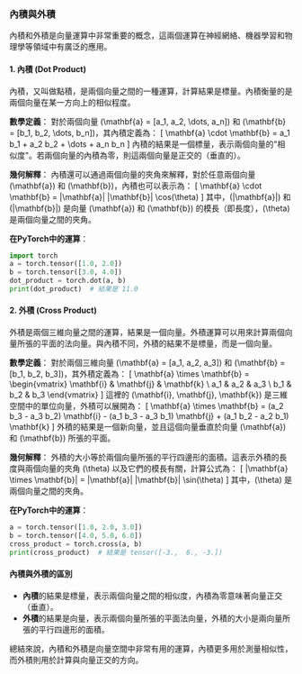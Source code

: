 ### **內積與外積**

內積和外積是向量運算中非常重要的概念，這兩個運算在神經網絡、機器學習和物理學等領域中有廣泛的應用。

#### **1. 內積 (Dot Product)**
內積，又叫做點積，是兩個向量之間的一種運算，計算結果是標量。內積衡量的是兩個向量在某一方向上的相似程度。

**數學定義**：
對於兩個向量 \(\mathbf{a} = [a_1, a_2, \dots, a_n]\) 和 \(\mathbf{b} = [b_1, b_2, \dots, b_n]\)，其內積定義為：
\[
\mathbf{a} \cdot \mathbf{b} = a_1 b_1 + a_2 b_2 + \dots + a_n b_n
\]
內積的結果是一個標量，表示兩個向量的"相似度"。若兩個向量的內積為零，則這兩個向量是正交的（垂直的）。

**幾何解釋**：
內積還可以通過兩個向量的夾角來解釋，對於任意兩個向量 \(\mathbf{a}\) 和 \(\mathbf{b}\)，內積也可以表示為：
\[
\mathbf{a} \cdot \mathbf{b} = \|\mathbf{a}\| \|\mathbf{b}\| \cos(\theta)
\]
其中，\(\|\mathbf{a}\|\) 和 \(\|\mathbf{b}\|\) 是向量 \(\mathbf{a}\) 和 \(\mathbf{b}\) 的模長（即長度），\(\theta\) 是兩個向量之間的夾角。

**在PyTorch中的運算**：
```python
import torch
a = torch.tensor([1.0, 2.0])
b = torch.tensor([3.0, 4.0])
dot_product = torch.dot(a, b)
print(dot_product)  # 結果是 11.0
```

#### **2. 外積 (Cross Product)**
外積是兩個三維向量之間的運算，結果是一個向量。外積運算可以用來計算兩個向量所張的平面的法向量。與內積不同，外積的結果不是標量，而是一個向量。

**數學定義**：
對於兩個三維向量 \(\mathbf{a} = [a_1, a_2, a_3]\) 和 \(\mathbf{b} = [b_1, b_2, b_3]\)，其外積定義為：
\[
\mathbf{a} \times \mathbf{b} = \begin{vmatrix} \mathbf{i} & \mathbf{j} & \mathbf{k} \\ a_1 & a_2 & a_3 \\ b_1 & b_2 & b_3 \end{vmatrix}
\]
這裡的 \(\mathbf{i}, \mathbf{j}, \mathbf{k}\) 是三維空間中的單位向量，外積可以展開為：
\[
\mathbf{a} \times \mathbf{b} = (a_2 b_3 - a_3 b_2) \mathbf{i} - (a_1 b_3 - a_3 b_1) \mathbf{j} + (a_1 b_2 - a_2 b_1) \mathbf{k}
\]
外積的結果是一個新向量，並且這個向量垂直於向量 \(\mathbf{a}\) 和 \(\mathbf{b}\) 所張的平面。

**幾何解釋**：
外積的大小等於兩個向量所張的平行四邊形的面積。這表示外積的長度與兩個向量的夾角 \(\theta\) 以及它們的模長有關，計算公式為：
\[
\|\mathbf{a} \times \mathbf{b}\| = \|\mathbf{a}\| \|\mathbf{b}\| \sin(\theta)
\]
其中，\(\theta\) 是兩個向量之間的夾角。

**在PyTorch中的運算**：
```python
a = torch.tensor([1.0, 2.0, 3.0])
b = torch.tensor([4.0, 5.0, 6.0])
cross_product = torch.cross(a, b)
print(cross_product)  # 結果是 tensor([-3.,  6., -3.])
```

#### **內積與外積的區別**
- **內積**的結果是標量，表示兩個向量之間的相似度，內積為零意味著向量正交（垂直）。
- **外積**的結果是向量，表示兩個向量所張的平面法向量，外積的大小是兩向量所張的平行四邊形的面積。

總結來說，內積和外積是向量空間中非常有用的運算，內積更多用於測量相似性，而外積則用於計算與向量正交的方向。